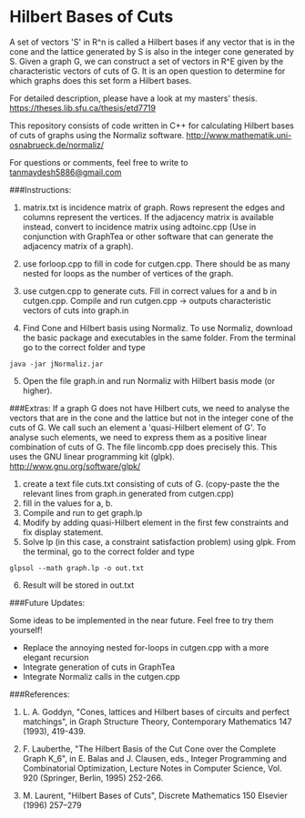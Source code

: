 Hilbert Bases of Cuts
===========

A set of vectors 'S' in R^n is called a Hilbert bases if any vector that is in the cone and the lattice generated by S is also in the integer cone generated by S. Given a graph G, we can construct a set of vectors in R^E given by the characteristic vectors of cuts of G. It is an open question to determine for which graphs does this set form a Hilbert bases.

For detailed description, please have a look at my masters' thesis.
https://theses.lib.sfu.ca/thesis/etd7719

This repository consists of code written in C++ for calculating Hilbert bases of cuts of graphs using the Normaliz software. http://www.mathematik.uni-osnabrueck.de/normaliz/

For questions or comments, feel free to write to tanmaydesh5886@gmail.com


###Instructions:


1. matrix.txt is incidence matrix of graph.
Rows represent the edges and columns represent the vertices. If the adjacency matrix is available instead, convert to incidence matrix using adtoinc.cpp (Use in conjunction with GraphTea or other software that can generate the adjacency matrix of a graph).


2. use forloop.cpp to fill in code for cutgen.cpp. 
There should be as many nested for loops as the number of vertices of the graph. 


3. use cutgen.cpp to generate cuts.
Fill in correct values for a and b in cutgen.cpp. Compile and run cutgen.cpp -> outputs characteristic vectors of cuts into graph.in


4. Find Cone and Hilbert basis using Normaliz.
To use Normaliz, download the basic package and executables in the same folder. From the terminal go to the correct folder and type 
```
java -jar jNormaliz.jar
```
5. Open the file graph.in and run Normaliz with Hilbert basis mode (or higher).



###Extras:
If a graph G does not have Hilbert cuts, we need to analyse the vectors that are in the cone and the lattice but not in the integer cone of the cuts of G. We call such an element a 'quasi-Hilbert element of G'. To analyse such elements, we need to express them as a positive linear combination of cuts of G. The file lincomb.cpp does precisely this. This uses the GNU linear programming kit (glpk).
http://www.gnu.org/software/glpk/


1. create a text file cuts.txt consisting of cuts of G. (copy-paste the the relevant lines from graph.in generated from cutgen.cpp)
2. fill in the values for a, b.
3. Compile and run to get graph.lp
4. Modify by adding quasi-Hilbert element in the first few constraints and fix display statement.
5. Solve lp (in this case, a constraint satisfaction problem) using glpk. From the terminal, go to the correct folder and type 
```
glpsol --math graph.lp -o out.txt
```    

6. Result will be stored in out.txt



###Future Updates:

Some ideas to be implemented in the near future. Feel free to try them yourself!

- Replace the annoying nested for-loops in cutgen.cpp with a more elegant recursion
- Integrate generation of cuts in GraphTea
- Integrate Normaliz calls in the cutgen.cpp


###References:

1. L. A. Goddyn, "Cones, lattices and Hilbert bases of circuits and perfect matchings", in Graph Structure Theory, Contemporary Mathematics 147 (1993), 419-439.

2. F. Lauberthe, "The Hilbert Basis of the Cut Cone over the Complete Graph K_6", in E. Balas and J. Clausen, eds., Integer Programming and Combinatorial Optimization, Lecture Notes in Computer Science, 
Vol. 920 (Springer, Berlin, 1995) 252-266.

3. M. Laurent, "Hilbert Bases of Cuts", Discrete Mathematics 150 Elsevier (1996) 257–279
